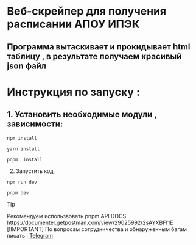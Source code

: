 # Веб-скрейпер для получения расписании АПОУ ИПЭК
## Программа вытаскивает и прокидывает html таблицу , в результате получаем красивый json файл


# Инструкция по запуску :
## 1. Установить необходимые модули , зависимости:
```
npm install

yarn install

pnpm  install

```
2. Запустить код
```
npm run dev

pnpm dev
```
> [!TIP]
> Рекомендуем использвовать pnpm
>API DOCS https://documenter.getpostman.com/view/29025992/2sAYXBFf1E
> [!IMPORTANT]
> По вопросам сотрудничества и обнаруженным багам писать :
> [Telegram](https://web.telegram.org/a/#1718758153)
